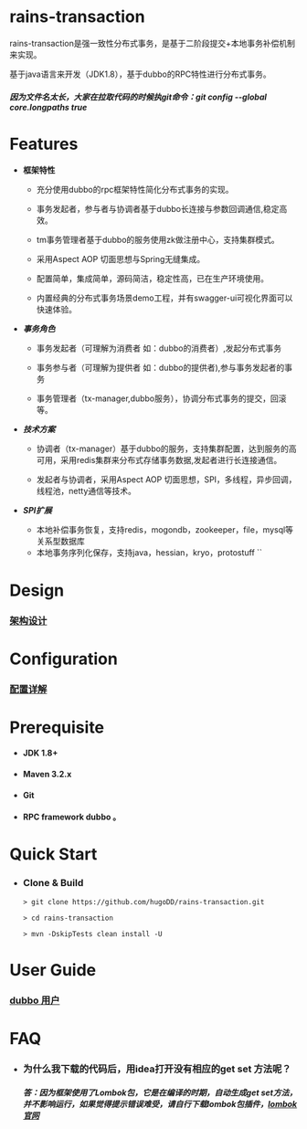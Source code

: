 rains-transaction
================

rains-transaction是强一致性分布式事务，是基于二阶段提交+本地事务补偿机制来实现。

基于java语言来开发（JDK1.8），基于dubbo的RPC特性进行分布式事务。

#####  因为文件名太长，大家在拉取代码的时候执git命令：git config --global core.longpaths true

 # Features

  * **框架特性**

      * 充分使用dubbo的rpc框架特性简化分布式事务的实现。

      * 事务发起者，参与者与协调者基于dubbo长连接与参数回调通信,稳定高效。

      * tm事务管理者基于dubbo的服务使用zk做注册中心，支持集群模式。

      * 采用Aspect AOP 切面思想与Spring无缝集成。

      * 配置简单，集成简单，源码简洁，稳定性高，已在生产环境使用。

      * 内置经典的分布式事务场景demo工程，并有swagger-ui可视化界面可以快速体验。


 * ***事务角色***

   * 事务发起者（可理解为消费者 如：dubbo的消费者）,发起分布式事务

   * 事务参与者（可理解为提供者 如：dubbo的提供者),参与事务发起者的事务

   * 事务管理者（tx-manager,dubbo服务），协调分布式事务的提交，回滚等。

 * ***技术方案***

   * 协调者（tx-manager）基于dubbo的服务，支持集群配置，达到服务的高可用，采用redis集群来分布式存储事务数据,发起者进行长连接通信。

   * 发起者与协调者，采用Aspect AOP 切面思想，SPI，多线程，异步回调，线程池，netty通信等技术。


 * ***SPI扩展***
     * 本地补偿事务恢复，支持redis，mogondb，zookeeper，file，mysql等关系型数据库
     * 本地事务序列化保存，支持java，hessian，kryo，protostuff
``
# Design
 ### [架构设计](https://github.com/hugoDD/rains-transaction/wiki/design)

#   Configuration

  ###  [配置详解](https://github.com/hugoDD/rains-transaction/wiki/configuration%EF%BC%88%E9%85%8D%E7%BD%AE%E8%AF%A6%E8%A7%A3%EF%BC%89)


# Prerequisite

  *   #### JDK 1.8+

  *   #### Maven 3.2.x

  *   #### Git

  *   ####  RPC framework dubbo 。

# Quick Start

   * ### Clone & Build
      ```
      > git clone https://github.com/hugoDD/rains-transaction.git
   
      > cd rains-transaction
   
      > mvn -DskipTests clean install -U
      ```

  

# User Guide

###  [dubbo 用户](https://github.com/hugoDD/rains-transaction)






# FAQ

* ### 为什么我下载的代码后，用idea打开没有相应的get set 方法呢？
   ##### 答：因为框架使用了Lombok包，它是在编译的时期，自动生成get set方法，并不影响运行，如果觉得提示错误难受，请自行下载lombok包插件，[lombok官网](http://projectlombok.org/)



